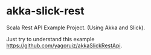# akka-slick-rest
Scala Rest API Example Project. (Using Akka and Slick).

Just try to understand this example https://github.com/yagoruiz/akkaSlickRestApi.
